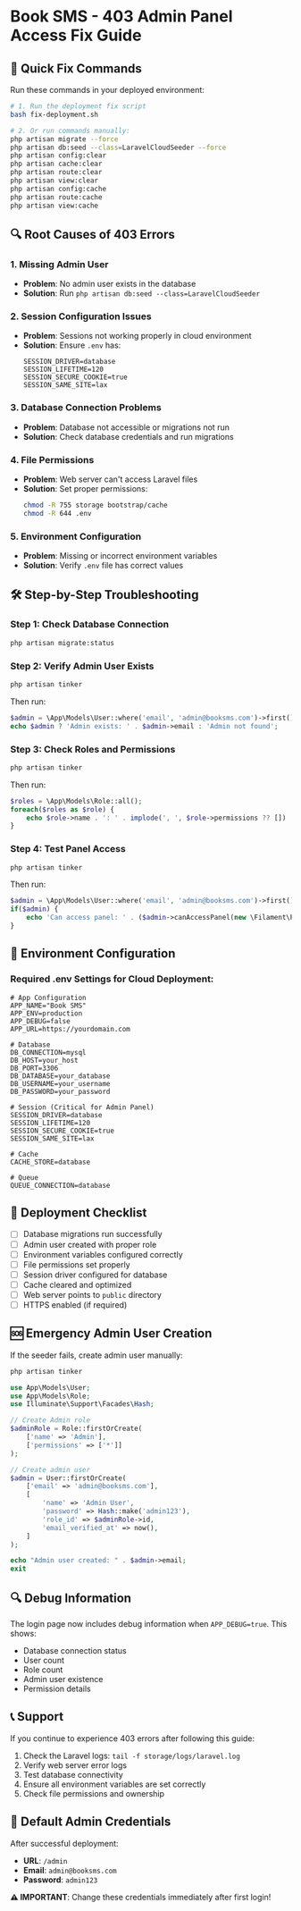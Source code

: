 # Book SMS - 403 Admin Panel Access Fix Guide

## 🚨 Quick Fix Commands

Run these commands in your deployed environment:

```bash
# 1. Run the deployment fix script
bash fix-deployment.sh

# 2. Or run commands manually:
php artisan migrate --force
php artisan db:seed --class=LaravelCloudSeeder --force
php artisan config:clear
php artisan cache:clear
php artisan route:clear
php artisan view:clear
php artisan config:cache
php artisan route:cache
php artisan view:cache
```

## 🔍 Root Causes of 403 Errors

### 1. **Missing Admin User**
- **Problem**: No admin user exists in the database
- **Solution**: Run `php artisan db:seed --class=LaravelCloudSeeder`

### 2. **Session Configuration Issues**
- **Problem**: Sessions not working properly in cloud environment
- **Solution**: Ensure `.env` has:
  ```env
  SESSION_DRIVER=database
  SESSION_LIFETIME=120
  SESSION_SECURE_COOKIE=true
  SESSION_SAME_SITE=lax
  ```

### 3. **Database Connection Problems**
- **Problem**: Database not accessible or migrations not run
- **Solution**: Check database credentials and run migrations

### 4. **File Permissions**
- **Problem**: Web server can't access Laravel files
- **Solution**: Set proper permissions:
  ```bash
  chmod -R 755 storage bootstrap/cache
  chmod -R 644 .env
  ```

### 5. **Environment Configuration**
- **Problem**: Missing or incorrect environment variables
- **Solution**: Verify `.env` file has correct values

## 🛠️ Step-by-Step Troubleshooting

### Step 1: Check Database Connection
```bash
php artisan migrate:status
```

### Step 2: Verify Admin User Exists
```bash
php artisan tinker
```
Then run:
```php
$admin = \App\Models\User::where('email', 'admin@booksms.com')->first();
echo $admin ? 'Admin exists: ' . $admin->email : 'Admin not found';
```

### Step 3: Check Roles and Permissions
```bash
php artisan tinker
```
Then run:
```php
$roles = \App\Models\Role::all();
foreach($roles as $role) {
    echo $role->name . ': ' . implode(', ', $role->permissions ?? []) . PHP_EOL;
}
```

### Step 4: Test Panel Access
```bash
php artisan tinker
```
Then run:
```php
$admin = \App\Models\User::where('email', 'admin@booksms.com')->first();
if($admin) {
    echo 'Can access panel: ' . ($admin->canAccessPanel(new \Filament\Panel('admin')) ? 'Yes' : 'No');
}
```

## 🔧 Environment Configuration

### Required .env Settings for Cloud Deployment:

```env
# App Configuration
APP_NAME="Book SMS"
APP_ENV=production
APP_DEBUG=false
APP_URL=https://yourdomain.com

# Database
DB_CONNECTION=mysql
DB_HOST=your_host
DB_PORT=3306
DB_DATABASE=your_database
DB_USERNAME=your_username
DB_PASSWORD=your_password

# Session (Critical for Admin Panel)
SESSION_DRIVER=database
SESSION_LIFETIME=120
SESSION_SECURE_COOKIE=true
SESSION_SAME_SITE=lax

# Cache
CACHE_STORE=database

# Queue
QUEUE_CONNECTION=database
```

## 🚀 Deployment Checklist

- [ ] Database migrations run successfully
- [ ] Admin user created with proper role
- [ ] Environment variables configured correctly
- [ ] File permissions set properly
- [ ] Session driver configured for database
- [ ] Cache cleared and optimized
- [ ] Web server points to `public` directory
- [ ] HTTPS enabled (if required)

## 🆘 Emergency Admin User Creation

If the seeder fails, create admin user manually:

```bash
php artisan tinker
```

```php
use App\Models\User;
use App\Models\Role;
use Illuminate\Support\Facades\Hash;

// Create Admin role
$adminRole = Role::firstOrCreate(
    ['name' => 'Admin'],
    ['permissions' => ['*']]
);

// Create admin user
$admin = User::firstOrCreate(
    ['email' => 'admin@booksms.com'],
    [
        'name' => 'Admin User',
        'password' => Hash::make('admin123'),
        'role_id' => $adminRole->id,
        'email_verified_at' => now(),
    ]
);

echo "Admin user created: " . $admin->email;
exit
```

## 🔍 Debug Information

The login page now includes debug information when `APP_DEBUG=true`. This shows:
- Database connection status
- User count
- Role count
- Admin user existence
- Permission details

## 📞 Support

If you continue to experience 403 errors after following this guide:

1. Check the Laravel logs: `tail -f storage/logs/laravel.log`
2. Verify web server error logs
3. Test database connectivity
4. Ensure all environment variables are set correctly
5. Check file permissions and ownership

## 🎯 Default Admin Credentials

After successful deployment:
- **URL**: `/admin`
- **Email**: `admin@booksms.com`
- **Password**: `admin123`

**⚠️ IMPORTANT**: Change these credentials immediately after first login!

